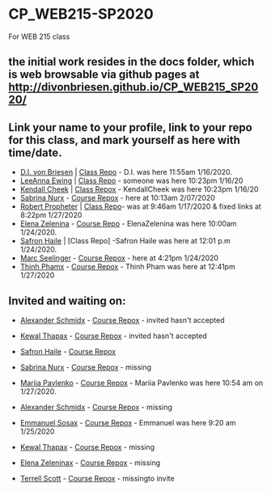 # CP_WEB215-SP2020
For WEB 215 class
## the initial work resides in the docs folder, which is web browsable via github pages at http://divonbriesen.github.io/CP_WEB215_SP2020/

## Link your name to your profile, link to your repo for this class, and mark yourself as here with time/date. 

- [D.I. von Briesen](https://github.com/divonbriesen/) | [Class Repo](https://github.com/divonbriesen/CP_WEB215_SP2020/) - D.I. was here 11:55am 1/16/2020.
- [LeeAnna Ewing](https://github.com/lewing00/) | [Class Repo](https://github.com/xxxx/WEB250-Cheek/) - someone was here 10:23pm 1/16/20
- [Kendall Cheek](https://github.com/KendallCheek/) | [Class Repox](https://github.com/KendallCheek/WEB250-Cheek/) - KendallCheek was here 10:23pm 1/16/20
- [Sabrina Nurx](https://github.com/snur0000/) - [Course Repox](http://github.com/snur0000/web215) - here at 10:13am 2/07/2020
- [Robert Propheter](https://github.com/robert-m-proph/) | [Class Repo](https://github.com/robert-m-proph/web215-propheter)- was at 9:46am 1/17/2020 & fixed links at 8:22pm 1/27/2020
- [Elena Zelenina](https://github.com/ElenaZelenina/) - [Course Repo](https://github.com/ElenaZelenina/web215-Zelenina) - ElenaZelenina was here 10:00am 1/24/2020.
- [Safron Haile](https://github.com/SafronH/) | [Class Repo] -Safron Haile was here at 12:01 p.m 1/24/2020.
- [Marc Seelinger](https://github.com/mseelingerjr/)  - [Course Repox](https://github.com/mseelingerjr/web210-seelinger) - here at 4:21pm 1/24/2020
- [Thinh Phamx](https://github.com/thinhpham266/) - [Course Repox](https://github.com/thinhpham266/web215-pham) - Thinh Pham was here at 12:41pm 1/27/2020

## Invited and waiting on:
- [Alexander Schmidx](https://github.com/LtSchmiddy/) - [Course Repox](http://github.com/LTSchmiddy/youreponame/) - invited hasn't accepted
- [Kewal Thapax](https://github.com/Kewalthapa/)  - [Course Repox](http://github.com/youruserid/youreponame/) - invited hasn't accepted

- [Safron Haile](https://github.com/SafronH/) - [Course Repox](http://github.com/SafronH/Web215)
- [Sabrina Nurx](https://github.com/snur0000/) - [Course Repox](http://github.com/youruserid/youreponame) - missing
- [Mariia Pavlenko](https://github.com/MariiaPa/) - [Course Repox](http://github.com/MariiaPa/web215-pavlenko) - Mariia Pavlenko was here 10:54 am on 1/27/2020.
- [Alexander Schmidx](https://github.com/LtSchmiddy/) - [Course Repox](http://github.com/LTSchmiddy/youreponame/) - missing
- [Emmanuel Sosax](https://github.com/sosaeman/)  - [Course Repox](http://github.com/sosaeman/web215-emmanuelsosa) - Emmanuel was here 9:20 am 1/25/2020
- [Kewal Thapax](https://github.com/Kewalthapa/)  - [Course Repox](http://github.com/youruserid/youreponame/) - missing
- [Elena Zeleninax](https://github.com/ElenaZelenina/) - [Course Repox](http://github.com/youruserid/youreponame/) - missing
- [Terrell Scott](https://github.com/Tdscott1978/)  - [Course Repox](http://github.com/Tdscott1978/youreponame/) - missingto invite
